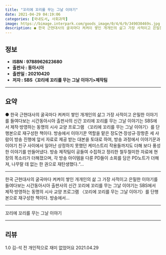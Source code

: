 ```yaml
---
title: "꼬리에 꼬리를 무는 그날 이야기"
date: 2021-04-29 04:19:06
categories: [국내도서, 사회과학]
image: https://bimage.interpark.com/goods_image/0/4/6/9/349030469s.jpg
description: ● 한국 근현대사의 굴곡마다 켜켜이 쌓인 개개인의 삶그 가장 사적이고 은밀한 이야기를 들여다보는 시간동아시아 출판사의 신간 꼬리에 꼬리를 무는 그날 이야기는 SBS에서 제작·방영하는 동명의 시사 교양 프로그램 〈꼬리에 꼬리를 무는 그날 이야기〉를 단행본으로 재구성한 책이다. 방송에서
---
```


## **정보**

- **ISBN : 9788962623680**
- **출판사 : 동아시아**
- **출판일 : 20210420**
- **저자 : SBS〈꼬리에 꼬리를 무는 그날 이야기>제작팀**

------



## **요약**

●  한국 근현대사의 굴곡마다 켜켜이 쌓인 개개인의 삶그 가장 사적이고 은밀한 이야기를 들여다보는 시간동아시아 출판사의 신간 꼬리에 꼬리를 무는 그날 이야기는 SBS에서 제작·방영하는 동명의 시사 교양 프로그램 〈꼬리에 꼬리를 무는 그날 이야기〉를 단행본으로 재구성한 책이다. 방송에서 이야기꾼 역할을 맡은 장도연·장성규·장항준 세 사람이 방송 진행에 앞서 자료로 제공 받는 대본을 토대로 하여, 방송 과정에서 이야기꾼과 이야기 친구 사이에서 일어난 상정하지 못했던 케미스트리 작용들까지도 더해 보다 풍성한 이야기를 만들어냈다. 방송 제작팀이 공들여 수집하고 정리한 철두철미한 자료에 현장의 목소리가 더해졌으며, 각 방송 아이템을 다룬 PD들이 소회를 담은 PD노트가 더해져, 나무랄 데 없는 한 권으로 재탄생했다.“...

------

한국 근현대사의 굴곡마다 켜켜이 쌓인 개개인의 삶
그 가장 사적이고 은밀한 이야기를 들여다보는 시간동아시아 출판사의 신간 꼬리에 꼬리를 무는 그날 이야기는 SBS에서 제작·방영하는 동명의 시사 교양 프로그램 〈꼬리에 꼬리를 무는 그날 이야기〉를 단행본으로 재구성한 책이다. 방송에서... 

------


꼬리에 꼬리를 무는 그날 이야기 

------


## **리뷰** 

1.0 김-석 전 개인적으로 재미 없었어요 2021.04.29 <br/>